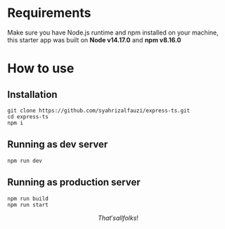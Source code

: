 # Requirements
Make sure you have Node.js runtime and npm installed on your machine, this starter app was built on **Node v14.17.0** and **npm v8.16.0**

# How to use
## Installation
```
git clone https://github.com/syahrizalfauzi/express-ts.git
cd express-ts
npm i
```

## Running as dev server
```
npm run dev
```

## Running as production server
```
npm run build
npm run start
```

$$That's all folks!$$
